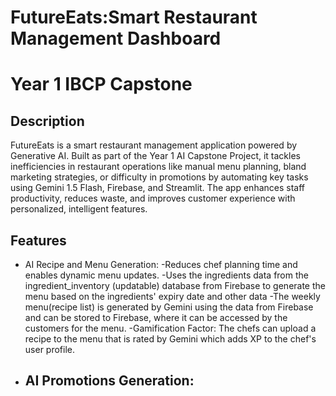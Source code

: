 # FutureEats:Smart Restaurant Management Dashboard
# Year 1 IBCP Capstone

## Description
FutureEats is a smart restaurant management application powered by Generative AI. Built as part of the Year 1 AI Capstone Project, it tackles inefficiencies in restaurant operations like manual menu planning, bland marketing strategies, or difficulty in promotions by automating key tasks using Gemini 1.5 Flash, Firebase, and Streamlit. The app enhances staff productivity, reduces waste, and improves customer experience with personalized, intelligent features.

## Features
- AI Recipe and Menu Generation:
  -Reduces chef planning time and enables dynamic menu updates.
  -Uses the ingredients data from the ingredient_inventory (updatable) database from Firebase to generate the menu based on the ingredients' expiry date and other data
  -The weekly menu(recipe list) is generated by Gemini using the data from Firebase and can be stored to Firebase, where it can be accessed by the customers for the menu.
  -Gamification Factor: The chefs can upload a recipe to the menu that is rated by Gemini which adds XP to the chef's user profile.
- AI Promotions Generation:
  -
